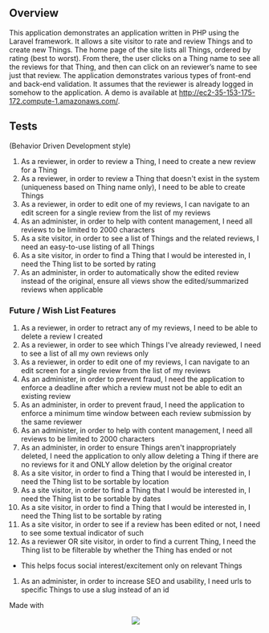 ## Overview
This application demonstrates an application written in PHP using the Laravel framework. It allows a site visitor to rate and review Things and to create new Things. The home page of the site lists all Things, ordered by rating (best to worst). From there, the user clicks on a Thing name to see all the reviews for that Thing, and then can click on an reviewer’s name to see just that review.
The application demonstrates various types of front-end and back-end validation. It assumes that the reviewer is already logged in somehow to the application.
A demo is available at http://ec2-35-153-175-172.compute-1.amazonaws.com/.

## Tests
(Behavior Driven Development style)

1. As a reviewer, in order to review a Thing, I need to create a new review for a Thing
2. As a reviewer, in order to review a Thing that doesn't exist in the system (uniqueness based on Thing name only), I need to be able to create Things
3. As a reviewer, in order to edit one of my reviews, I can navigate to an edit screen for a single review from the list of my reviews
4. As an administer, in order to help with content management, I need all reviews to be limited to 2000 characters
5. As a site visitor, in order to see a list of Things and the related reviews, I need an easy-to-use listing of all Things
6. As a site visitor, in order to find a Thing that I would be interested in, I need the Thing list to be sorted by rating
7. As an administer, in order to automatically show the edited review instead of the original, ensure all views show the edited/summarized reviews when applicable


### Future / Wish List Features

1. As a reviewer, in order to retract any of my reviews, I need to be able to delete a review I created
1. As a reviewer, in order to see which Things I've already reviewed, I need to see a list of all my own reviews only
1. As a reviewer, in order to edit one of my reviews, I can navigate to an edit screen for a single review from the list of my reviews 
1. As an administer, in order to prevent fraud, I need the application to enforce a deadline after which a review must not be able to edit an existing review
1. As an administer, in order to prevent fraud, I need the application to enforce a minimum time window between each review submission by the same reviewer
1. As an administer, in order to help with content management, I need all reviews to be limited to 2000 characters
1. As an administer, in order to ensure Things aren't inappropriately deleted, I need the application to only allow deleting a Thing if there are no reviews for it and ONLY allow deletion by the original creator
1. As a site visitor, in order to find a Thing that I would be interested in, I need the Thing list to be sortable by location
1. As a site visitor, in order to find a Thing that I would be interested in, I need the Thing list to be sortable by dates
1. As a site visitor, in order to find a Thing that I would be interested in, I need the Thing list to be sortable by rating
1. As a site visitor, in order to see if a review has been edited or not, I need to see some textual indicator of such
1. As a reviewer OR site visitor, in order to find a current Thing, I need the Thing list to be filterable by whether the Thing has ended or not
  - This helps focus social interest/excitement only on relevant Things
1. As an administer, in order to increase SEO and usability, I need urls to specific Things to use a slug instead of an id

Made with <p align="center"><img src="https://laravel.com/assets/img/components/logo-laravel.svg"></p>


